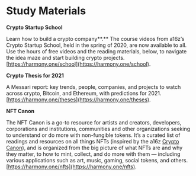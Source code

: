 # Study Materials

**Crypto Startup School**

Learn how to build a crypto company**.** The course videos from a16z’s Crypto Startup School, held in the spring of 2020, are now available to all. Use the hours of free videos and the reading materials, below, to navigate the idea maze and start building crypto projects. [https://harmony.one/school](https://harmony.one/school).

**Crypto Thesis for 2021**

A Messari report: key trends, people, companies, and projects to watch across crypto, Bitcoin, and Ethereum, with predictions for 2021. [https://harmony.one/theses](https://harmony.one/theses).

**NFT Canon**

The NFT Canon is a go-to resource for artists and creators, developers, corporations and institutions, communities and other organizations seeking to understand or do more with non-fungible tokens. It’s a curated list of readings and resources on all things NFTs \(inspired by the a16z [Crypto Canon](https://a16z.com/2018/02/10/crypto-readings-resources/)\), and is organized from the big picture of what NFTs are and why they matter, to how to mint, collect, and do more with them — including various applications such as art, music, gaming, social tokens, and others. [https://harmony.one/nfts](https://harmony.one/nfts).

